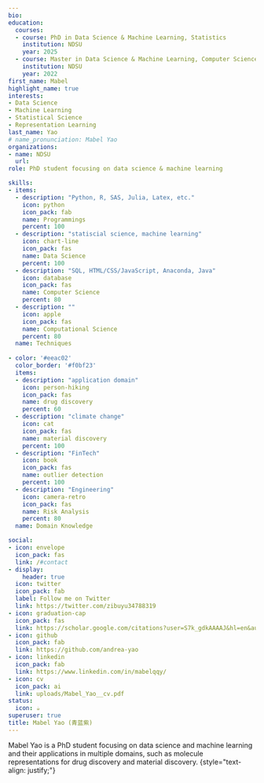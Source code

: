 ```yaml
---
bio: 
education:
  courses:
  - course: PhD in Data Science & Machine Learning, Statistics
    institution: NDSU
    year: 2025
  - course: Master in Data Science & Machine Learning, Computer Science
    institution: NDSU
    year: 2022
first_name: Mabel
highlight_name: true
interests:
- Data Science
- Machine Learning
- Statistical Science
- Representation Learning
last_name: Yao
# name_pronunciation: Mabel Yao
organizations:
- name: NDSU
  url: 
role: PhD student focusing on data science & machine learning

skills:
- items:
  - description: "Python, R, SAS, Julia, Latex, etc."
    icon: python
    icon_pack: fab
    name: Programmings 
    percent: 100
  - description: "statiscial science, machine learning"
    icon: chart-line
    icon_pack: fas
    name: Data Science
    percent: 100
  - description: "SQL, HTML/CSS/JavaScript, Anaconda, Java"
    icon: database
    icon_pack: fas
    name: Computer Science
    percent: 80
  - description: ""
    icon: apple
    icon_pack: fas
    name: Computational Science
    percent: 80
  name: Techniques
  
- color: '#eeac02'
  color_border: '#f0bf23'
  items:
  - description: "application domain"
    icon: person-hiking
    icon_pack: fas
    name: drug discovery
    percent: 60
  - description: "climate change"
    icon: cat
    icon_pack: fas
    name: material discovery
    percent: 100
  - description: "FinTech"
    icon: book
    icon_pack: fas
    name: outlier detection
    percent: 100
  - description: "Engineering"
    icon: camera-retro
    icon_pack: fas
    name: Risk Analysis
    percent: 80
  name: Domain Knowledge

social:
- icon: envelope
  icon_pack: fas
  link: /#contact
- display:
    header: true
  icon: twitter
  icon_pack: fab
  label: Follow me on Twitter
  link: https://twitter.com/zibuyu34788319
- icon: graduation-cap
  icon_pack: fas
  link: https://scholar.google.com/citations?user=S7k_gdkAAAAJ&hl=en&authuser=1
- icon: github
  icon_pack: fab
  link: https://github.com/andrea-yao
- icon: linkedin
  icon_pack: fab
  link: https://www.linkedin.com/in/mabelqqy/
- icon: cv
  icon_pack: ai
  link: uploads/Mabel_Yao__cv.pdf
status:
  icon: ☕️
superuser: true
title: Mabel Yao (青蓝紫)
---
```


Mabel Yao is a PhD student focusing on data science and machine learning and their applications in multiple domains, such as molecule representations for drug discovery and material discovery. 
{style="text-align: justify;"}
